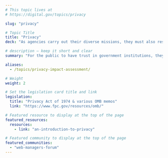 ```yaml
---
# This topic lives at
# https://digital.gov/topics/privacy

slug: "privacy"

# Topic Title
title: "Privacy"
deck: "As agencies carry out their diverse missions, they must also respect and protect personally identifiable information (PII)."

# description — keep it short and clear
summary: "For the public to have trust in government institutions, they need to know that their personal information is secure, and will be used only for legitimate purposes. Privacy violations can put people at risk for identity theft, financial fraud, discrimination, harassment, or even physical harm. By following federal rules and regulations regarding the collection, use, and disclosure of personal information, agencies can mitigate such risks to their customers."

aliases:
  - /topics/privacy-impact-assessment/

# Weight
weight: 2

# Set the legislation card title and link
legislation:
  title: "Privacy Act of 1974 & various OMB memos"
  link: "https://www.fpc.gov/resources/omb/"

# Featured resource to display at the top of the page
featured_resources:
  resources:
    - link: "an-introduction-to-privacy"

# Featured community to display at the top of the page
featured_communities:
  - "web-managers-forum"
---
```

